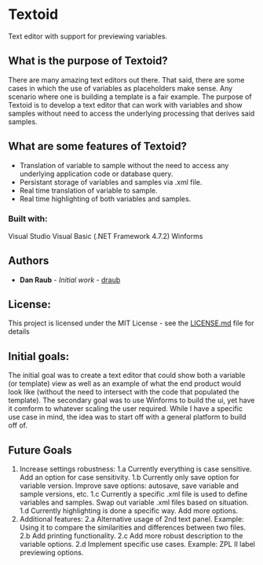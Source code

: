 # Textoid

Text editor with support for previewing variables.  

## What is the purpose of Textoid?

There are many amazing text editors out there.  That said, there are some cases in which the use of variables as placeholders make sense.  Any scenario where one is building a template is a fair example.   The purpose of Textoid is to develop a text editor that can work with variables and show samples without need to access the underlying processing that derives said samples.

## What are some features of Textoid?
- Translation of variable to sample without the need to access any underlying application code or database query.
- Persistant storage of variables and samples via .xml file.
- Real time translation of variable to sample.
- Real time highlighting of both variables and samples.

### Built with:

Visual Studio
Visual Basic (.NET Framework 4.7.2)
Winforms

## Authors

* **Dan Raub** - *Initial work* - [draub](https://github.com/draub)

## License:  

This project is licensed under the MIT License - see the [LICENSE.md](LICENSE.md) file for details

## Initial goals:

The initial goal was to create a text editor that could show both a variable (or template) view as well as an example of what the end product would look like (without the need to intersect with the code that populated the template).  The secondary goal was to use Winforms to build the ui, yet have it comform to whatever scaling the user required.   While I have a specific use case in mind, the idea was to start off with a general platform to build off of.

## Future Goals

1.  Increase settings robustness:
	1.a Currently everything is case sensitive.   Add an option for case sensitivity.
	1.b Currently only save option for variable version.   Improve save options:  autosave, save variable and sample versions, etc.
	1.c Currently a specific .xml file is used to define variables and samples.  Swap out variable .xml files based on situation.
	1.d Currently highlighting is done a specific way.   Add more options.
2.  Additional features:
	2.a  Alternative usage of 2nd text panel.  Example:  Using it to compare the similarities and differences between two files.
	2.b  Add printing functionality.
	2.c  Add more robust description to the variable options.
	2.d  Implement specific use cases.  Example:  ZPL II label previewing options.
